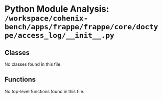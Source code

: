 # Python Module Analysis: `/workspace/cohenix-bench/apps/frappe/frappe/core/doctype/access_log/__init__.py`

## Classes

No classes found in this file.


## Functions

No top-level functions found in this file.
